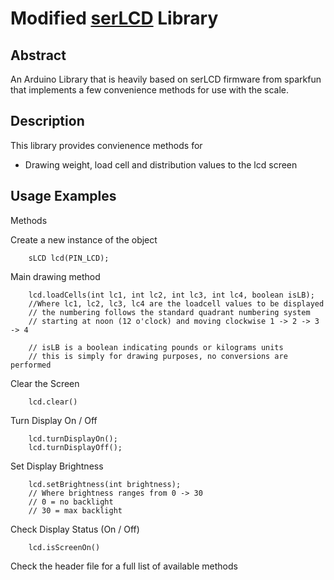 Modified [serLCD](https://www.sparkfun.com/products/258) Library 
============================= 

Abstract
--------
An Arduino Library that is heavily based on serLCD firmware from sparkfun that implements a few convenience methods for use with the scale.

Description
------------
This library provides convienence methods for
* Drawing weight, load cell and distribution values to the lcd screen

Usage Examples
---------------
<dl>
<dt>Methods</dt>
</dl>
Create a new instance of the object

        sLCD lcd(PIN_LCD);

Main drawing method
    
        
        lcd.loadCells(int lc1, int lc2, int lc3, int lc4, boolean isLB);
        //Where lc1, lc2, lc3, lc4 are the loadcell values to be displayed
        // the numbering follows the standard quadrant numbering system
        // starting at noon (12 o'clock) and moving clockwise 1 -> 2 -> 3 -> 4
         
        // isLB is a boolean indicating pounds or kilograms units
        // this is simply for drawing purposes, no conversions are performed
        

Clear the Screen    
        

        lcd.clear()
        

Turn Display On / Off
    
        
        lcd.turnDisplayOn();
        lcd.turnDisplayOff();
        

Set Display Brightness
    
        
        lcd.setBrightness(int brightness);
        // Where brightness ranges from 0 -> 30
        // 0 = no backlight
        // 30 = max backlight


Check Display Status (On / Off)
    
        
        lcd.isScreenOn()


Check the header file for a full list of available methods
        


